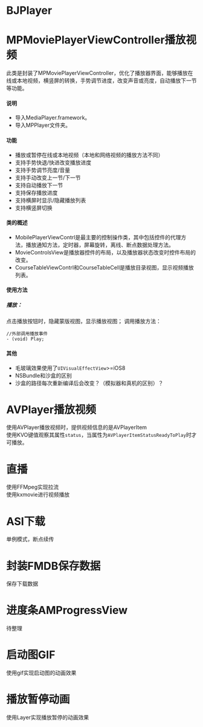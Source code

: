 # BJPlayer

# MPMoviePlayerViewController<MediaPlayer>播放视频

此类是封装了MPMoviePlayerViewController，优化了播放器界面，能够播放在线或本地视频，横竖屏的转换，手势调节进度，改变声音或亮度，自动播放下一节等功能。

#### 说明

- 导入MediaPlayer.framework。
- 导入MPPlayer文件夹。

#### 功能

- 播放或暂停在线或本地视频（本地和网络视频的播放方法不同）
- 支持手势快退/快进改变播放进度
- 支持手势调节亮度/音量
- 支持手动改变上一节/下一节
- 支持自动播放下一节
- 支持保存播放进度
- 支持横屏时显示/隐藏播放列表
- 支持横竖屏切换

#### 类的概述

- MobilePlayerViewContrl是最主要的控制操作类，其中包括控件的代理方法，播放通知方法，定时器，屏幕旋转，离线、断点数据处理方法。
- MovieControlsView是播放器控件的布局，以及播放器状态改变时控件布局的改变。
- CourseTableViewContrl和CourseTableCell是播放目录视图，显示视频播放列表。

#### 使用方法

##### 播放：

点击播放按钮时，隐藏蒙版视图，显示播放视图；
调用播放方法：

```objc
//外部调用播放事件
- (void) Play;
```

#### 其他 ####
- 毛玻璃效果使用了`UIVisualEffectView`>=iOS8
- NSBundle和沙盒的区别
- 沙盒的路径每次重新编译后会改变？（模拟器和真机的区别）？



# AVPlayer<AVFoundation>播放视频
使用AVPlayer播放视频时，提供视频信息的是AVPlayerItem<br>
使用KVO键值观察其属性`status`，当属性为`AVPlayerItemStatusReadyToPlay`时才可播放。

# 直播
使用FFMpeg实现拉流</br>
使用kxmovie进行视频播放</br>

# ASI下载
单例模式，断点续传

# 封装FMDB保存数据
保存下载数据


# 进度条AMProgressView
待整理

# 启动图GIF
使用gif实现启动图的动画效果

# 播放暂停动画
使用Layer实现播放暂停的动画效果

